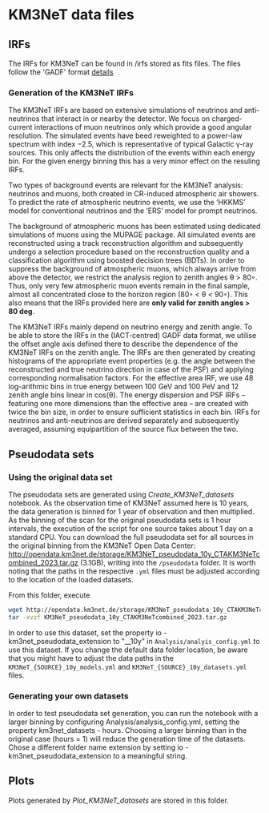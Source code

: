 # KM3NeT data files

## IRFs
The IRFs for KM3NeT can be found in /irfs stored as fits files. The files follow the 'GADF' format [details](https://gamma-astro-data-formats.readthedocs.io/en/v0.3/)

### Generation of the KM3NeT IRFs

The KM3NeT IRFs are based on extensive simulations of neutrinos and anti-neutrinos that interact in or nearby the detector. We focus on charged-current interactions of muon neutrinos only which provide a good angular resolution. The simulated events have beed reweighted to a power-law spectrum with index −2.5, which is representative of typical Galactic γ-ray sources. This only affects the distribution of the events within each energy bin. For the given energy binning this has a very minor effect on the resuling IRFs.

Two types of background events are relevant for the KM3NeT analysis: neutrinos and muons, both created in CR-induced atmospheric air showers. To predict the rate of atmospheric neutrino events, we use the ‘HKKMS’ model for conventional neutrinos and the ‘ERS’ model for prompt neutrinos.

The background of atmospheric muons has been estimated using dedicated simulations of muons using the MUPAGE package. 
All simulated events are reconstructed using a track reconstruction algorithm and subsequently undergo a selection procedure based on the reconstruction quality and a classification algorithm using boosted decision trees (BDTs). In order to suppress the background of atmospheric muons, which always arrive from above the detector, we restrict the analysis region to zenith angles θ > 80◦. Thus, only very few atmospheric muon events remain in the final sample, almost all concentrated close to the horizon region (80◦ < θ < 90◦). This also means that the IRFs provided here are **only valid for zenith angles > 80 deg**.

The KM3NeT IRFs mainly depend on neutrino energy and zenith angle. To be able to store the IRFs in the (IACT-centred) GADF data format, we utilise the offset angle axis defined there to describe the dependence of the KM3NeT IRFs on the zenith angle. The IRFs are then generated by creating histograms of the appropriate event properties (e.g. the angle between the reconstructed and true neutrino direction in case of the PSF) and applying corresponding normalisation factors. For the effective area IRF, we use 48 log-arithmic bins in true energy between 100 GeV and 100 PeV and 12 zenith angle bins linear in cos(θ). The energy dispersion and PSF IRFs – featuring one more dimensions than the effective area – are created with twice the bin size, in order to ensure sufficient statistics in each bin. IRFs for neutrinos and anti-neutrinos are derived separately and subsequently averaged, assuming equipartition of the source flux between the two.

## Pseudodata sets

### Using the original data set
The pseudodata sets are generated using _Create_KM3NeT_datasets_ notebook. As the observation time of KM3NeT assumed here is 10 years, the data generation is binned for 1 year of observation and then multiplied. As the binning of the scan for the original pseudodata sets is 1 hour intervals, the execution of the script for one source takes about 1 day on a standard CPU. You can download the full pseudodata set for all sources in the original binning from the KM3NeT Open Data Center: http://opendata.km3net.de/storage/KM3NeT_pseudodata_10y_CTAKM3NeTcombined_2023.tar.gz (3.1GB), writing into the `/pseudodata` folder. It is worth noting that the paths in the respective `.yml` files must be adjusted according to the location of the loaded datasets.

From this folder, execute
```sh
wget http://opendata.km3net.de/storage/KM3NeT_pseudodata_10y_CTAKM3NeTcombined_2023.tar.gz
tar -xvzf KM3NeT_pseudodata_10y_CTAKM3NeTcombined_2023.tar.gz

```
In order to use this dataset, set the property io - km3net_pseudodata_extension to "__10y" in `Analysis/analyis_config.yml` to use this dataset. If you change the default data folder location, be aware that you might have to adjust the data paths in the `KM3NeT_{SOURCE}_10y_models.yml` and `KM3NeT_{SOURCE}_10y_datasets.yml` files.

### Generating your own datasets

In order to test pseudodata set generation, you can run the notebook with a larger binning by configuring Analysis/analysis_config.yml, setting the property km3net_datasets - hours. Choosing a larger binning than in the original case (hours = 1) will reduce the generation time of the datasets. Chose a different folder name extension by setting io - km3net_pseudodata_extension to a meaningful string.

## Plots

Plots generated by _Plot_KM3NeT_datasets_ are stored in this folder.